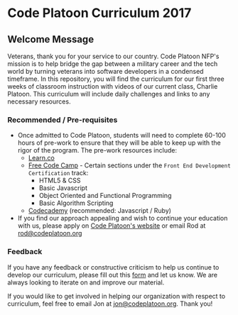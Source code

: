 # Code Platoon Curriculum 2017

## Welcome Message
Veterans, thank you for your service to our country. Code Platoon NFP's mission is to help bridge the gap between a  military career and the tech world by turning veterans into software developers in a condensed timeframe.
In this repository, you will find the curriculum for our first three weeks of classroom instruction with videos of our current class, Charlie Platoon. This curriculum will include daily challenges and links to any necessary resources. 

### Recommended / Pre-requisites
* Once admitted to Code Platoon, students will need to complete 60-100 hours of pre-work to ensure that they will be able to keep up with the rigor of the program. The pre-work resources include:
  * [Learn.co](https://learn.co/sign_in)
  * [Free Code Camp](https://www.freecodecamp.com) - Certain sections under the `Front End Development Certification` track:
    * HTML5 & CSS
    * Basic Javascript
    * Object Oriented and Functional Programming
    * Basic Algorithm Scripting
  * [Codecademy](www.codecademy.com) (recommended: Javascript / Ruby)
* If you find our approach appealing and wish to continue your education with us, please apply on [Code Platoon's website](http://www.codeplatoon.org/apply/) or email Rod at rod@codeplatoon.org

### Feedback
If you have any feedback or constructive criticism to help us continue to develop our curriculum, please fill out this [form](https://goo.gl/forms/zhGXccB5leHbkNLF2) and let us know. We are always looking to iterate on and improve our material.

If you would like to get involved in helping our organization with respect to curriculum, feel free to email Jon at jon@codeplatoon.org. Thank you!
